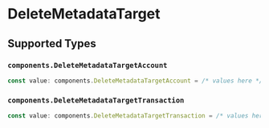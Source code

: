 # DeleteMetadataTarget


## Supported Types

### `components.DeleteMetadataTargetAccount`

```typescript
const value: components.DeleteMetadataTargetAccount = /* values here */
```

### `components.DeleteMetadataTargetTransaction`

```typescript
const value: components.DeleteMetadataTargetTransaction = /* values here */
```

